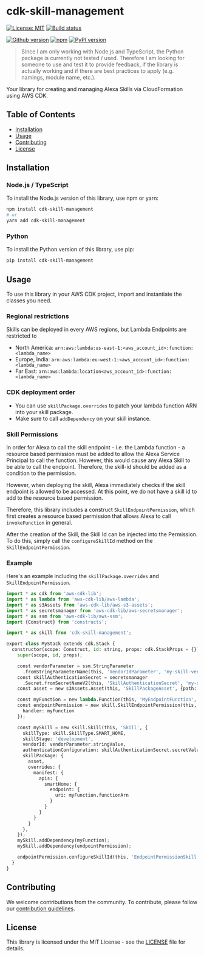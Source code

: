 # cdk-skill-management

[![License: MIT](https://img.shields.io/badge/License-MIT-yellow.svg)](https://opensource.org/licenses/MIT)
[![Build status](https://img.shields.io/github/actions/workflow/status/t0bst4r/cdk-skill-management/release.yml?logo=github)](https://github.com/t0bst4r/cdk-skill-management)

[![Github version](https://img.shields.io/github/v/release/t0bst4r/cdk-skill-management?logo=github)](https://github.com/t0bst4r/cdk-skill-management)
[![npm](https://img.shields.io/npm/v/cdk-skill-management?logo=npm)](https://www.npmjs.com/package/cdk-skill-management)
[![PyPI version](https://img.shields.io/pypi/v/cdk-skill-management?logo=pypi)](https://pypi.org/project/cdk-skill-management/)

> Since I am only working with Node.js and TypeScript, the Python package is currently not tested / used.
> Therefore I am looking for someone to use and test it to provide feedback, if the library is actually working and if there are best practices to apply (e.g. namings, module name, etc.).

Your library for creating and managing Alexa Skills via CloudFormation using AWS CDK.

## Table of Contents

* [Installation](#installation)
* [Usage](#usage)
* [Contributing](#contributing)
* [License](#license)

## Installation

### Node.js / TypeScript

To install the Node.js version of this library, use npm or yarn:

```bash
npm install cdk-skill-management
# or
yarn add cdk-skill-management
```

### Python

To install the Python version of this library, use pip:

```bash
pip install cdk-skill-management
```

## Usage

To use this library in your AWS CDK project, import and instantiate the classes you need.

### Regional restrictions

Skills can be deployed in every AWS regions, but Lambda Endpoints are restricted to

* North America: `arn:aws:lambda:us-east-1:<aws_account_id>:function:<lambda_name>`
* Europe, India: `arn:aws:lambda:eu-west-1:<aws_account_id>:function:<lambda_name>`
* Far East: `arn:aws:lambda:location<aws_account_id>:function:<lambda_name>`

### CDK deployment order

* You can use `skillPackage.overrides` to patch your lambda function ARN into your skill package.
* Make sure to call `addDependency` on your skill instance.

### Skill Permissions

In order for Alexa to call the skill endpoint - i.e. the Lambda function - a resource based permission must be added to allow the Alexa Service Principal to call the function.
However, this would cause any Alexa Skill to be able to call the endpoint. Therefore, the skill-id should be added as a condition to the permission.

However, when deploying the skill, Alexa immediately checks if the skill endpoint is allowed to be accessed. At this point, we do not have a skill id to add to the resource based permission.

Therefore, this library includes a construct `SkillEndpointPermission`, which first creates a resource based permission that allows Alexa to call `invokeFunction` in general.

After the creation of the Skill, the Skill Id can be injected into the Permission. To do this, simply call the `configureSkillId` method on the `SkillEndpointPermission`.

### Example

Here's an example including the `skillPackage.overrides` and `SkillEndpointPermission`.

```python
import * as cdk from 'aws-cdk-lib';
import * as lambda from 'aws-cdk-lib/aws-lambda';
import * as s3Assets from 'aws-cdk-lib/aws-s3-assets';
import * as secretsmanager from 'aws-cdk-lib/aws-secretsmanager';
import * as ssm from 'aws-cdk-lib/aws-ssm';
import {Construct} from 'constructs';

import * as skill from 'cdk-skill-management';

export class MyStack extends cdk.Stack {
  constructor(scope: Construct, id: string, props: cdk.StackProps = {}) {
    super(scope, id, props);

    const vendorParameter = ssm.StringParameter
      .fromStringParameterName(this, 'VendorIdParameter', 'my-skill-vendor-id');
    const skillAuthenticationSecret = secretsmanager
      .Secret.fromSecretNameV2(this, 'SkillAuthenticationSecret', 'my-skill-authentication');
    const asset = new s3Assets.Asset(this, 'SkillPackageAsset', {path: './path/to/my/skill-package'});

    const myFunction = new lambda.Function(this, 'MyEndpointFunction', {...});
    const endpointPermission = new skill.SkillEndpointPermission(this, 'EndpointPermission', {
      handler: myFunction
    });

    const mySkill = new skill.Skill(this, 'Skill', {
      skillType: skill.SkillType.SMART_HOME,
      skillStage: 'development',
      vendorId: vendorParameter.stringValue,
      authenticationConfiguration: skillAuthenticationSecret.secretValue,
      skillPackage: {
        asset,
        overrides: {
          manifest: {
            apis: {
              smartHome: {
                endpoint: {
                  uri: myFunction.functionArn
                }
              }
            }
          }
        }
      },
    });
    mySkill.addDependency(myFunction);
    mySkill.addDependency(endpointPermission);

    endpointPermission.configureSkillId(this, 'EndpointPermissionSkill', mySkill);
  }
}
```

## Contributing

We welcome contributions from the community. To contribute, please follow our [contribution guidelines](CONTRIBUTE.md).

## License

This library is licensed under the MIT License - see the [LICENSE](LICENSE) file for details.
